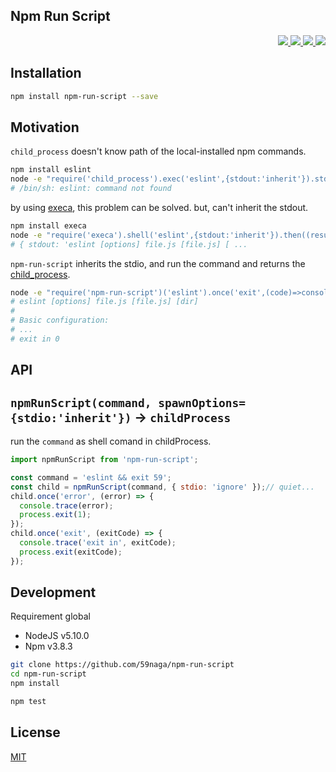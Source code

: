 Npm Run Script
---

<p align="right">
  <a href="https://npmjs.org/package/npm-run-script">
    <img src="https://img.shields.io/npm/v/npm-run-script.svg?style=flat-square">
  </a>
  <a href="https://travis-ci.org/59naga/npm-run-script">
    <img src="http://img.shields.io/travis/59naga/npm-run-script.svg?style=flat-square">
  </a>
  <a href="https://codeclimate.com/github/59naga/npm-run-script/coverage">
    <img src="https://img.shields.io/codeclimate/github/59naga/npm-run-script.svg?style=flat-square">
  </a>
  <a href="https://gemnasium.com/59naga/npm-run-script">
    <img src="https://img.shields.io/gemnasium/59naga/npm-run-script.svg?style=flat-square">
  </a>
</p>

Installation
---
```bash
npm install npm-run-script --save
```

Motivation
---
`child_process` doesn't know path of the local-installed npm commands.

```bash
npm install eslint
node -e "require('child_process').exec('eslint',{stdout:'inherit'}).stderr.pipe(process.stderr)"
# /bin/sh: eslint: command not found
```

by using [execa](https://github.com/sindresorhus/execa), this problem can be solved. but, can't inherit the stdout.

```bash
npm install execa
node -e "require('execa').shell('eslint',{stdout:'inherit'}).then((result)=>console.log(result))"
# { stdout: 'eslint [options] file.js [file.js] [ ...
```

`npm-run-script` inherits the stdio, and run the command and returns the [child_process](https://nodejs.org/api/child_process.html).

```bash
node -e "require('npm-run-script')('eslint').once('exit',(code)=>console.log('exit in',code))"
# eslint [options] file.js [file.js] [dir]
#
# Basic configuration:
# ...
# exit in 0
```

API
---

## `npmRunScript(command, spawnOptions={stdio:'inherit'})` -> `childProcess`

run the `command` as shell comand in childProcess.

```js
import npmRunScript from 'npm-run-script';

const command = 'eslint && exit 59';
const child = npmRunScript(command, { stdio: 'ignore' });// quiet...
child.once('error', (error) => {
  console.trace(error);
  process.exit(1);
});
child.once('exit', (exitCode) => {
  console.trace('exit in', exitCode);
  process.exit(exitCode);
});
```

Development
---
Requirement global
* NodeJS v5.10.0
* Npm v3.8.3

```bash
git clone https://github.com/59naga/npm-run-script
cd npm-run-script
npm install

npm test
```

License
---
[MIT](http://59naga.mit-license.org/)
